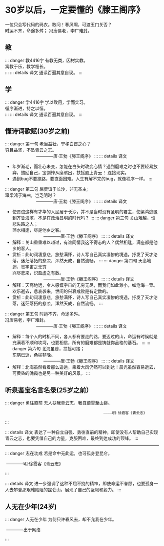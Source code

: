 # 30岁以后，一定要懂的《滕王阁序》
一位只会写代码的码农。敢问！春风啊，可渡玉门关否？<br>
时运不齐，命途多舛；
冯唐易老，李广难封。<br>

## 教
::: danger 教4416字
有教无类，因材实教。</br>
寓教于乐，教学相长。</br>
:::
::: details 译文
通读百遍其意自现。
:::
## 学
::: danger 学4416字
学以致用，学而实习。</br>
循序渐进，持之以恒。</br>
:::
::: details 译文
通读百遍其意自现。
:::

## 懂诗词歌赋(30岁之前)

::: danger 第一句
老当益壮，宁移白首之心？</br>
穷且益坚，不坠青云之志。</br>
&emsp;&emsp;&emsp;&emsp;&emsp;&emsp;&emsp; ————唐·王勃《滕王阁序》
:::
::: details 译文
- 年岁渐老，而壮心未变，怎能在白头时改变心情？遇到磨难之时也不要轻易放弃，勉励自己，宝剑锋从磨砺出，扶摇直上青云！
连接现实。
- 遇到bug不要跑路，要直面困难。人生有解不完的bug，就像程序一样。
:::

::: danger 第二句
屈贾谊于长沙，非无圣主;</br>
窜梁鸿于海曲，岂乏明时？</br>
&emsp;&emsp;&emsp;&emsp;&emsp;&emsp;&emsp; ————唐·王勃《滕王阁序》
:::
::: details 译文
- 使贾谊这样有才华的人屈居于长沙，并不是当时没有圣明的君主，使梁鸿逃匿到齐鲁海滨，不是在政治昌明的时代吗？
:::
::: danger 第三句
关山难越，谁悲失路之人；</br>
萍水相逢，尽是他乡之客。</br>
&emsp;&emsp;&emsp;&emsp;&emsp;&emsp;&emsp; ————唐·王勃《滕王阁序》
:::
::: details 译文
- 解释：关山重重难以越过，有谁同情我这不得志的人？偶然相逢，满座都是他乡的客人。
- 赏析：此句词凄意悲，旅愁满怀，诗人写自己真实凄惨的境遇，抒发了天才沦落，迷茫落拓的悲凉，浑然天成，自然流畅。
:::
::: danger 第四句
天高地迥，觉宇宙之无穷</br>
兴尽悲来，识盈虚之有数。</br>
&emsp;&emsp;&emsp;&emsp;&emsp;&emsp;&emsp; ————唐·王勃《滕王阁序》
:::
::: details 译文
- 解释：天高地远，令人感慨宇宙的无穷无尽，而我们如此渺小，如沧海一粟。欢乐逝去，悲哀袭来，世间的兴衰成败是有定数的。
- 赏析：此句词凄意悲，旅愁满怀，诗人写自己真实凄惨的境遇，抒发了天才沦落，迷茫落拓的悲凉，浑然天成，自然流畅。
:::

::: danger 第五句
时运不齐，命途多舛。</br>
冯唐易老，李广难封。</br>
&emsp;&emsp;&emsp;&emsp;&emsp;&emsp;&emsp; ————唐·王勃《滕王阁序》
:::
::: details 译文

- 解释：每个人的时机不同，各人都有要走的路，要迈过的山，命运有时候就是充满着不顺和坎坷，也要相信，所有的磨难都是铸就你品格的基石。
:::
::: danger 第六句
北海虽赊，扶摇可接；</br>
东隅已逝，桑榆非晚。</br>
&emsp;&emsp;&emsp;&emsp;&emsp;&emsp;&emsp; ————唐·王勃《滕王阁序》
:::
::: details 译文
- 解释：北海虽然看着那么遥远，乘着大风仍然可以到达！晨光虽然容易逝去，可黄昏的晚霞也是另一种美好的风景。
:::

## 听泉鉴宝名言名录(25岁之前）

::: danger 勇往直前
无人扶我青云志，我自踏雪至山巅。</br>

 												 ————明·徐霞客《青云志》

:::

::: details 译文
表达了一种自立自强、勇往直前的精神。即使没有人帮助自己实现青云之志，也要凭借自己的力量，克服困难，最终到达成功的顶峰。
:::

---

::: danger 志在功成
若是命中无此运，也可孤身登昆仑。</br>

​												————明·徐霞客《青云志》

:::

::: details 译文
进一步强调了这种不屈不挠的精神，即使命运不眷顾，也要孤身一人去攀登那艰难险阻的昆仑山，展现了自己的坚韧和毅力。
:::

## 人无在少年(24岁)

::: danger 人无在少年
为何只许春风去，却不允我在少年。</br>

​                             						————出于网络

:::

